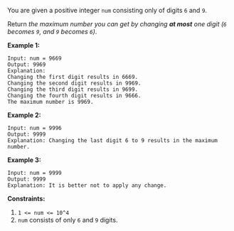 You are given a positive integer `num` consisting only of digits `6` and `9`.

Return *the maximum number you can get by changing __at most__ one digit (`6` becomes `9`, and `9` becomes `6`)*.

__Example 1:__

```
Input: num = 9669
Output: 9969
Explanation:
Changing the first digit results in 6669.
Changing the second digit results in 9969.
Changing the third digit results in 9699.
Changing the fourth digit results in 9666.
The maximum number is 9969.
```
__Example 2:__
```
Input: num = 9996
Output: 9999
Explanation: Changing the last digit 6 to 9 results in the maximum number.
```

__Example 3:__
```
Input: num = 9999
Output: 9999
Explanation: It is better not to apply any change.
```

__Constraints:__

1. `1 <= num <= 10^4`
2. `num` consists of only `6` and `9` digits.
